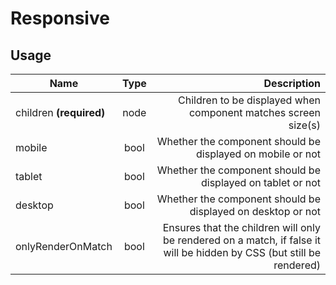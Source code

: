 # Responsive

## Usage
| Name        | Type           | Description  |
| ----------- |:--------------:| ------------:|
|children **(required)**|node|Children to be displayed when component matches screen size(s)
|mobile|bool|Whether the component should be displayed on mobile or not
|tablet|bool|Whether the component should be displayed on tablet or not
|desktop|bool|Whether the component should be displayed on desktop or not
|onlyRenderOnMatch|bool|Ensures that the children will only be rendered on a match, if false it will be hidden by CSS (but still be rendered)
